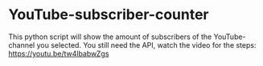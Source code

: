 # YouTube-subscriber-counter
This python script will show the amount of subscribers of the YouTube-channel you selected.
You still need the API, watch the video for the steps: https://youtu.be/tw4lbabwZgs
